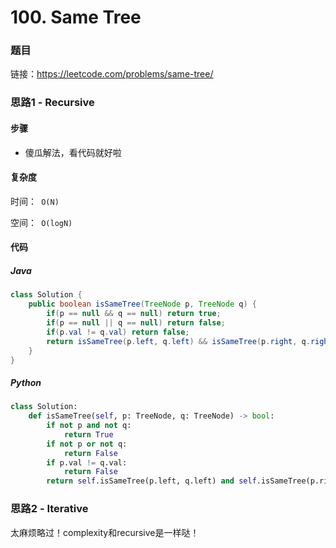 

# 100. Same Tree

### 题目

链接：https://leetcode.com/problems/same-tree/



### 思路1 - Recursive

#### 步骤

- 傻瓜解法，看代码就好啦




#### 复杂度

时间：` O(N)`

空间：` O(logN)`



#### 代码

##### Java

```java
class Solution {
    public boolean isSameTree(TreeNode p, TreeNode q) {
        if(p == null && q == null) return true;
        if(p == null || q == null) return false;
        if(p.val != q.val) return false;
        return isSameTree(p.left, q.left) && isSameTree(p.right, q.right);
    }
}
```



##### Python

```python
class Solution:
    def isSameTree(self, p: TreeNode, q: TreeNode) -> bool:
        if not p and not q:
            return True
        if not p or not q:
            return False
        if p.val != q.val:
            return False
        return self.isSameTree(p.left, q.left) and self.isSameTree(p.right, q.right)
```



### 思路2 - Iterative 

太麻烦略过！complexity和recursive是一样哒！